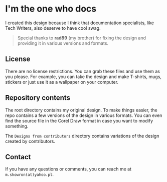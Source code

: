 # I'm the one who docs

I created this design because I think that documentation specialists, like Tech Writers, also deserve to have cool swag.

> Special thanks to **rad89** (my brother) for fixing the design and providing it in various versions and formats.

## License
There are no license restrictions. You can grab these files and use them as you please. For example, you can take the design and make T-shirts, mugs, stickers or just use it as a wallpaper on your computer.

## Repository contents

The root directory contains my original design. To make things easier, the repo contains a few versions of the design in various formats. You can even find the source file in the Corel Draw format in case you want to modify something.

The `Designs from contributors` directory contains variations of the design created by contributors. 

## Contact

If you have any questions or comments, you can reach me at `m.skowron(at)yahoo.pl`.
